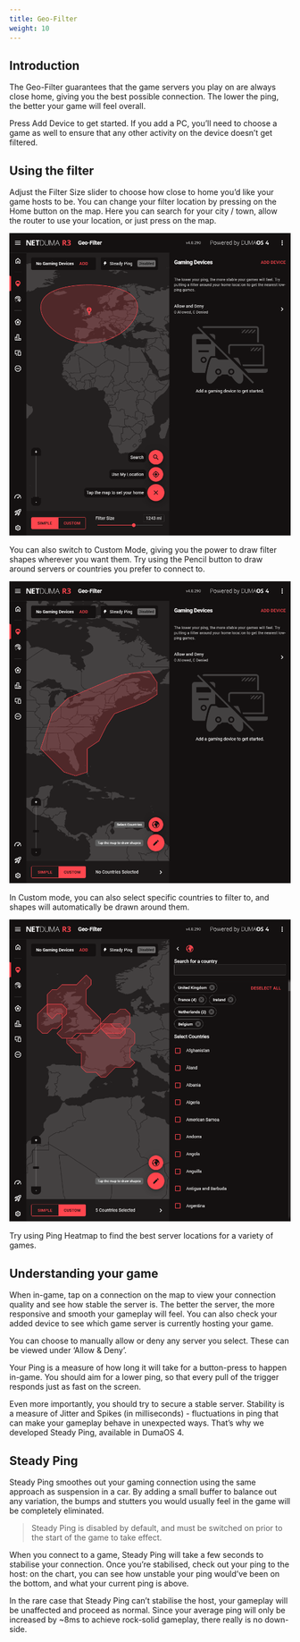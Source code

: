 ```yaml
---
title: Geo-Filter
weight: 10
---
```


## Introduction

The Geo-Filter guarantees that the game servers you play on are always close home, giving you the best possible connection. The lower the ping, the better your game will feel overall.

Press Add Device to get started. If you add a PC, you’ll need to choose a game as well to ensure that any other activity on the device doesn’t get filtered.

## Using the filter

Adjust the Filter Size slider to choose how close to home you’d like your game hosts to be. You can change your filter location by pressing on the Home button on the map. Here you can search for your city / town, allow the router to use your location, or just press on the map.

![](geo-filter/2024-10-01-16-36-53-image.png)

You can also switch to Custom Mode, giving you the power to draw filter shapes wherever you want them. Try using the Pencil button to draw around servers or countries you prefer to connect to.

![](geo-filter/2024-10-01-16-38-16-image.png)

In Custom mode, you can also select specific countries to filter to, and shapes will automatically be drawn around them.

![](geo-filter/2024-10-01-16-39-36-image.png)

Try using Ping Heatmap to find the best server locations for a variety of games.

## Understanding your game

When in-game, tap on a connection on the map to view your connection quality and see how stable the server is. The better the server, the more responsive and smooth your gameplay will feel. You can also check your added device to see which game server is currently hosting your game.

You can choose to manually allow or deny any server you select. These can be viewed under ‘Allow & Deny’.

Your Ping is a measure of how long it will take for a button-press to happen in-game. You should aim for a lower ping, so that every pull of the trigger responds just as fast on the screen.

Even more importantly, you should try to secure a stable server. Stability is a measure of Jitter and Spikes (in milliseconds) - fluctuations in ping that can make your gameplay behave in unexpected ways. That’s why we developed Steady Ping, available in DumaOS 4.

## Steady Ping

Steady Ping smoothes out your gaming connection using the same approach as suspension in a car. By adding a small buffer to balance out any variation, the bumps and stutters you would usually feel in the game will be completely eliminated.

> Steady Ping is disabled by default, and must be switched on prior to the start of the game to take effect.

When you connect to a game, Steady Ping will take a few seconds to stabilise your connection. Once you’re stabilised, check out your ping to the host: on the chart, you can see how unstable your ping would’ve been on the bottom, and what your current ping is above.

In the rare case that Steady Ping can’t stabilise the host, your gameplay will be unaffected and proceed as normal. Since your average ping will only be increased by ~8ms to achieve rock-solid gameplay, there really is no down-side.
